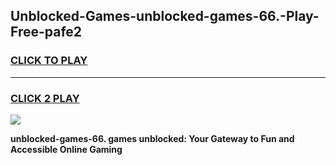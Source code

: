 
## Unblocked-Games-unblocked-games-66.-Play-Free-pafe2
<h3>
<a href="https://premium76.site?title=unblocked-games-66.&ref=10A">CLICK TO PLAY</a></h3>
<hr>

<h3>
<a href="https://premium76.site?title=unblocked-games-66.&ref=10A">CLICK 2 PLAY</a>
  
</h3>

<a href="https://premium76.site?title=unblocked-games-66.&ref=10A"><img src="https://clearcache.store/games.png"></a>


**unblocked-games-66. games unblocked: Your Gateway to Fun and Accessible Online Gaming**
